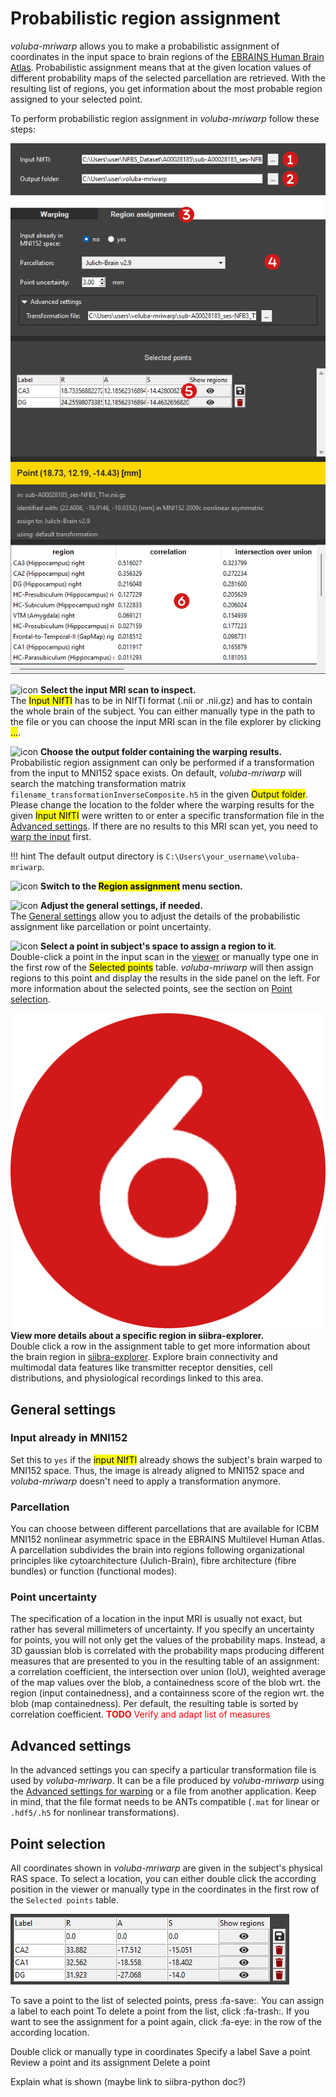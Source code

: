 # Probabilistic region assignment

_voluba-mriwarp_ allows you to make a probabilistic assignment of coordinates in the input space to brain regions of the [EBRAINS Human Brain Atlas](https://www.ebrains.eu/tools/human-brain-atlas). Probabilistic assignment means that at the given location values of different probability maps of the selected parcellation are retrieved. With the resulting list of regions, you get information about the most probable region assigned to your selected point.

To perform probabilistic region assignment in _voluba-mriwarp_ follow these steps:

![image](images/assignment_steps.png)

![icon](images/1.png) **Select the input MRI scan to inspect.**  
The <mark>Input NIfTI</mark> has to be in NIfTI format (.nii or .nii.gz) and has to contain the whole brain of the subject. You can either manually type in the path to the file or you can choose the input MRI scan in the file explorer by clicking <mark>...</mark>.

![icon](images/2.png) **Choose the output folder containing the warping results.**  
Probabilistic region assignment can only be performed if a transformation from the input to MNI152 space exists. On default, _voluba-mriwarp_ will search the matching transformation matrix `filename_transformationInverseComposite.h5` in the given <mark>Output folder</mark>. Please change the location to the folder where the warping results for the given <mark>Input NIfTI</mark> were written to or enter a specific transformation file in the [Advanced settings](#advanced-settings). If there are no results to this MRI scan yet, you need to [warp the input](../warping) first.

!!! hint
    The default output directory is `C:\Users\your_username\voluba-mriwarp`.

![icon](images/3.png) **Switch to the <mark>Region assignment</mark> menu section.**

![icon](images/4.png) **Adjust the general settings, if needed.**  
The [General settings](#general-settings) allow you to adjust the details of the probabilistic assignment like parcellation or point uncertainty.

![icon](images/5.png) **Select a point in subject's space to assign a region to it**.  
Double-click a point in the input scan in the [viewer](#viewer) or manually type one in the first row of the <mark>Selected points</mark> table. _voluba-mriwarp_ will then assign regions to this point and display the results in the side panel on the left. For more information about the selected points, see the section on [Point selection](#point-selection).

![icon](images/6.png) **View more details about a specific region in siibra-explorer.**  
Double click a row in the assignment table to get more information about the brain region in [siibra-explorer](https://atlases.ebrains.eu/viewer/human). Explore brain connectivity and multimodal data features like transmitter receptor densities, cell distributions, and physiological recordings linked to this area.

## General settings

### Input already in MNI152
Set this to `yes` if the <mark>input NIfTI</mark> already shows the subject's brain warped to MNI152 space. Thus, the image is already aligned to MNI152 space and _voluba-mriwarp_ doesn't need to apply a transformation anymore.

### Parcellation
You can choose between different parcellations that are available for ICBM MNI152 nonlinear asymmetric space in the EBRAINS Multilevel Human Atlas. A parcellation subdivides the brain into regions following organizational principles like cytoarchitecture (Julich-Brain), fibre architecture (fibre bundles) or function (functional modes).

### Point uncertainty
The specification of a location in the input MRI is usually not exact, but rather has several millimeters of uncertainty. If you specify an uncertainty for points, you will not only get the values of the probability maps. Instead, a 3D gaussian blob is correlated with the probability maps producing different measures that are presented to you in the resulting table of an assignment: a correlation coefficient, the intersection over union (IoU), weighted average of the map values over the blob, a containedness score of the blob wrt. the region (input containedness), and a containness score of the region wrt. the blob (map containedness). Per default, the resulting table is sorted by correlation coefficient. <span style="color:red">**TODO** Verify and adapt list of measures</span>  

## Advanced settings

In the advanced settings you can specify a particular transformation file is used by _voluba-mriwarp_. It can be a file produced by _voluba-mriwarp_ using the [Advanced settings for warping](../warping/#advanced-settings) or a file from another application. Keep in mind, that the file format needs to be ANTs compatible (`.mat` for linear or `.hdf5/.h5` for nonlinear transformations).

## Point selection

All coordinates shown in _voluba-mriwarp_ are given in the subject's physical RAS space. To select a location, you can either double click the according position in the viewer or manually type in the coordinates in the first row of the `Selected points` table.

![screenshot](images/points.png)

To save a point to the list of selected points, press :fa-save:. You can assign a label to each point
To delete a point from the list, click :fa-trash:.
If you want to see the assignment for a point again, click :fa-eye: in the row of the according location.

Double click or manually type in coordinates
Specify a label
Save a point
Review a point and its assignment
Delete a point


Explain what is shown (maybe link to siibra-python doc?)